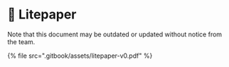 # 📖 Litepaper

Note that this document may be outdated or updated without notice from the team.

{% file src=".gitbook/assets/litepaper-v0.pdf" %}

